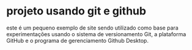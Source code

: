 # projeto usando git e github

este é um pequeno exemplo de site sendo utilizado como base para experimentações usando o sistema de versionamento Git, a plataforma GitHub e o programa de gerenciamento Github Desktop.